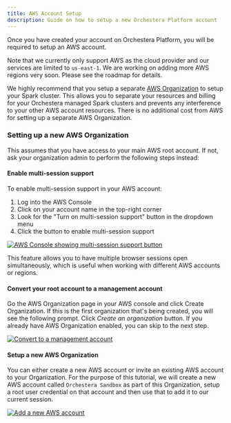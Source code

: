 ```yaml
---
title: AWS Account Setup
description: Guide on how to setup a new Orchestera Platform account
---
```

Once you have created your account on Orchestera Platform, you will be required to setup an AWS account.

Note that we currently only support AWS as the cloud provider and our services are limited to `us-east-1`. We are working on adding more AWS regions very soon. Please see the roadmap for details.

We highly recommend that you setup a separate [AWS Organization](https://docs.aws.amazon.com/organizations/latest/userguide/orgs_introduction.html) to setup your Spark cluster. This allows you to separate your resources and billing for your Orchestera managed Spark clusters and prevents any interference to your other AWS account resources. There is no additional cost from AWS for setting up a separate AWS Organization.

### Setting up a new AWS Organization

This assumes that you have access to your main AWS root account. If not, ask your organization admin to perform the following steps instead:

#### Enable multi-session support

To enable multi-session support in your AWS account:

1. Log into the AWS Console
2. Click on your account name in the top-right corner
3. Look for the "Turn on multi-session support" button in the dropdown menu
4. Click the button to enable multi-session support

<a href="/enable-multisession-annotated.png" target="_blank">
<img src="/enable-multisession-annotated.png" alt="AWS Console showing multi-session support button" style="cursor: pointer;" />
</a>

This feature allows you to have multiple browser sessions open simultaneously, which is useful when working with different AWS accounts or regions.

 
#### Convert your root account to a management account

Go the AWS Organization page in your AWS console and click Create Organization. If this is the first organization that's being created, you will see the following prompt. Click *Create an organization* button. If you already have AWS Organization enabled, you can skip to the next step.

<a href="/becoming-management-account.png" target="_blank">
<img src="/becoming-management-account.png" alt="Convert to a management account" style="cursor: pointer;" />
</a>

#### Setup a new AWS Organization

You can either create a new AWS account or invite an existing AWS account to your Organization. For the purpose of this tutorial, we will create a new AWS account called `Orchestera Sandbox` as part of this Organization, setup a root user credential on that account and then use that to add it to our current session.

<a href="/add-aws-account.png" target="_blank">
<img src="/add-aws-account.png" alt="Add a new AWS account" style="cursor: pointer;" />
</a>
